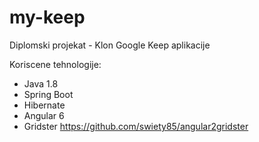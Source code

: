 # my-keep

Diplomski projekat - Klon Google Keep aplikacije

Koriscene tehnologije:
- Java 1.8
- Spring Boot
- Hibernate
- Angular 6
- Gridster https://github.com/swiety85/angular2gridster
